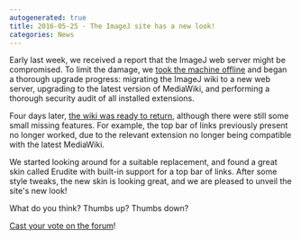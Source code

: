 ```yaml
---
autogenerated: true
title: 2016-05-25 - The ImageJ site has a new look!
categories: News
---
```


Early last week, we received a report that the ImageJ web server might be compromised. To limit the damage, we [took the machine offline](http://forum.imagej.net/t/1599) and began a thorough upgrade progress: migrating the ImageJ wiki to a new web server, upgrading to the latest version of MediaWiki, and performing a thorough security audit of all installed extensions.

Four days later, [the wiki was ready to return](http://forum.imagej.net/t/1675), although there were still some small missing features. For example, the top bar of links previously present no longer worked, due to the relevant extension no longer being compatible with the latest MediaWiki.

We started looking around for a suitable replacement, and found a great skin called Erudite with built-in support for a top bar of links. After some style tweaks, the new skin is looking great, and we are pleased to unveil the site's new look!

What do you think? Thumbs up? Thumbs down?

[Cast your vote on the forum](http://forum.imagej.net/t/1730)!


